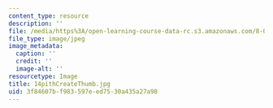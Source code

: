 ```yaml
---
content_type: resource
description: ''
file: /media/https%3A/open-learning-course-data-rc.s3.amazonaws.com/8-02t-electricity-and-magnetism-spring-2005/3f84607bf983597eed7530a435a27a98_14pithCreateThumb.jpg
file_type: image/jpeg
image_metadata:
  caption: ''
  credit: ''
  image-alt: ''
resourcetype: Image
title: 14pithCreateThumb.jpg
uid: 3f84607b-f983-597e-ed75-30a435a27a98
---
```

